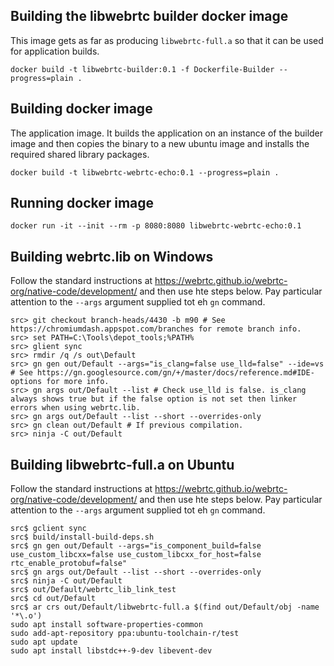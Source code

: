 ## Building the libwebrtc builder docker image

This image gets as far as producing `libwebrtc-full.a` so that it can be used for application builds.

`docker build -t libwebrtc-builder:0.1 -f Dockerfile-Builder --progress=plain .`

## Building docker image

The application image. It builds the application on an instance of the builder image and then copies the binary to a new ubuntu image and installs the required shared library packages.

`docker build -t libwebrtc-webrtc-echo:0.1 --progress=plain .`

## Running docker image

`docker run -it --init --rm -p 8080:8080 libwebrtc-webrtc-echo:0.1`

## Building webrtc.lib on Windows

Follow the standard instructions at https://webrtc.github.io/webrtc-org/native-code/development/ and then use hte steps below. Pay particular attention to the `--args` argument supplied tot eh `gn` command.

````
src> git checkout branch-heads/4430 -b m90 # See https://chromiumdash.appspot.com/branches for remote branch info.
src> set PATH=C:\Tools\depot_tools;%PATH%
src> glient sync
src> rmdir /q /s out\Default
src> gn gen out/Default --args="is_clang=false use_lld=false" --ide=vs # See https://gn.googlesource.com/gn/+/master/docs/reference.md#IDE-options for more info.
src> gn args out/Default --list # Check use_lld is false. is_clang always shows true but if the false option is not set then linker errors when using webrtc.lib.
src> gn args out/Default --list --short --overrides-only
src> gn clean out/Default # If previous compilation.
src> ninja -C out/Default
````

## Building libwebrtc-full.a on Ubuntu

Follow the standard instructions at https://webrtc.github.io/webrtc-org/native-code/development/ and then use hte steps below. Pay particular attention to the `--args` argument supplied tot eh `gn` command.

````
src$ gclient sync
src$ build/install-build-deps.sh
src$ gn gen out/Default --args="is_component_build=false use_custom_libcxx=false use_custom_libcxx_for_host=false rtc_enable_protobuf=false"
src$ gn args out/Default --list --short --overrides-only
src$ ninja -C out/Default
src$ out/Default/webrtc_lib_link_test
src$ cd out/Default
src$ ar crs out/Default/libwebrtc-full.a $(find out/Default/obj -name '*\.o')
sudo apt install software-properties-common
sudo add-apt-repository ppa:ubuntu-toolchain-r/test
sudo apt update
sudo apt install libstdc++-9-dev libevent-dev
````

